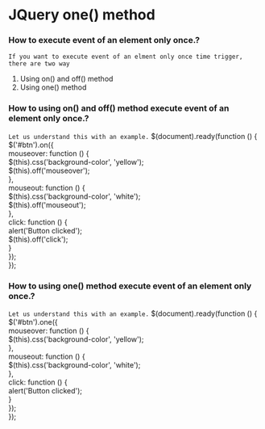 # JQuery one() method

### How to execute event of an element only once.?
`If you want to execute event of an elment only once time trigger, there are two way `
<ol>
  <li>Using on() and off() method </li>
  <li>Using one() method </li>
 </ol>
 
 ### How to using on() and off() method execute event of an element only once.?
 
 `Let us understand this with an example.`
 $(document).ready(function () {</br>
    $('#btn').on({</br>
        mouseover: function () {</br>
            $(this).css('background-color', 'yellow');</br>
            $(this).off('mouseover');</br>
        },</br>
        mouseout: function () {</br>
            $(this).css('background-color', 'white');</br>
            $(this).off('mouseout');</br>
        },</br>
        click: function () {</br>
            alert('Button clicked');</br>
            $(this).off('click');</br>
        }</br>
    });</br>
});</br>
  ### How to using one() method execute event of an element only once.?
 
 `Let us understand this with an example.`
 $(document).ready(function () {</br>
    $('#btn').one({</br>
        mouseover: function () {</br>
            $(this).css('background-color', 'yellow');</br>
        },</br>
        mouseout: function () {</br>
            $(this).css('background-color', 'white');</br>
        },</br>
        click: function () {</br>
            alert('Button clicked');</br>
        }</br>
    });</br>
});</br>
 

